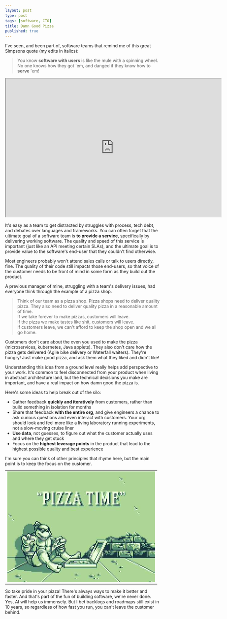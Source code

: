 ```yaml
---
layout: post
type: post
tags: [software, CTO]
title: Damn Good Pizza
published: true
---
```


I've seen, and been part of, software teams that remind me of this great Simpsons quote (my edits in italics):

> You know __software with users__ is like the mule with a spinning wheel. No one knows how they got 'em, and danged if they know how to __serve__ 'em!

<div style="text-align: center">
<iframe width="700" height="450" src="https://www.youtube.com/embed/nLMy2T5qrU0?si=papuTyO_xyYf4M2R" allowfullscreen></iframe>
</div>

It's easy as a team to get distracted by  struggles with process, tech debt, and debates over languages and frameworks. You can often forget that the ultimate goal of a software team is **to provide a service**, specifically by delivering working software. The quality and speed of this service is important (just like an API meeting certain SLAs), and the ultimate goal is to provide value to the software's end-user that they couldn't find otherwise.

Most engineers probably won't attend sales calls or talk to users directly, fine. The quality of their code still impacts those end-users, so that voice of the customer needs to be front of mind in some form as they build out the product.

A previous manager of mine, struggling with a team's delivery issues, had everyone think through the example of a pizza shop.

> Think of our team as a pizza shop. Pizza shops need to deliver quality pizza. They also need to deliver quality pizza in a reasonable amount of time.  
If we take forever to make pizzas, customers will leave.  
If the pizza we make tastes like shit, customers will leave.   
If customers leave, we can't afford to keep the shop open and we all go home.

Customers don't care about the oven you used to make the pizza (microservices, kubernetes, Java applets). They also don't care how the pizza gets delivered (Agile bike delivery or Waterfall waiters). They're hungry! Just make good pizza, and ask them what they liked and didn't like!

Understanding this idea from a ground level really helps add perspective to your work. It's common to feel disconnected from your product when living in abstract architecture land, but the technical decisions you make are important, and have a real impact on how damn good the pizza is.

Here's some ideas to help break out of the silo:

- Gather feedback **quickly and iteratively** from customers, rather than build something in isolation for months
- Share that feedback **with the entire org**, and give engineers a chance to ask curious questions and even interact with customers. Your org should look and feel more like a living laboratory running experiments, not a slow-moving cruise liner
- **Use data**, not guesses, to figure out what the customer actually uses and where they get stuck
- Focus on the **highest leverage points** in the product that lead to the highest possible quality and best experience

I'm sure you can think of other principles that rhyme here, but the main point is to keep the focus on the customer.

<div class="row justify-content-center">
<table class="image">
	<tr><td><img src="/assets/pizzatime.jpg" alt="Pizza Time"/></td></tr>
</table>
</div>

So take pride in your pizza! There's always ways to make it better and faster. And that's part of the fun of building software, we're never done. Yes, AI will help us immensely. But I bet backlogs and roadmaps still exist in 10 years, so  regardless of how fast you run, you can't leave the customer behind.
